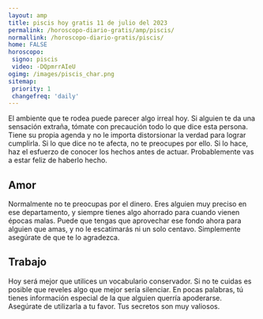 ```yaml
---
layout: amp
title: piscis hoy gratis 11 de julio del 2023 
permalink: /horoscopo-diario-gratis/amp/piscis/
normallink: /horoscopo-diario-gratis/piscis/
home: FALSE
horoscopo:
 signo: piscis
 video: -DQpmrrAIeU
ogimg: /images/piscis_char.png
sitemap:
 priority: 1
 changefreq: 'daily'
---
```



El ambiente que te rodea puede parecer algo irreal hoy. Si alguien te da una sensación extraña, tómate con precaución todo lo que dice esta persona. Tiene su propia agenda y no le importa distorsionar la verdad para lograr cumplirla. Si lo que dice no te afecta, no te preocupes por ello. Si lo hace, haz el esfuerzo de conocer los hechos antes de actuar. Probablemente vas a estar feliz de haberlo hecho.

## Amor

Normalmente no te preocupas por el dinero. Eres alguien muy preciso en ese departamento, y siempre tienes algo ahorrado para cuando vienen épocas malas. Puede que tengas que aprovechar ese fondo ahora para alguien que amas, y no le escatimarás ni un solo centavo. Simplemente asegúrate de que te lo agradezca.

## Trabajo

Hoy será mejor que utilices un vocabulario conservador. Si no te cuidas es posible que reveles algo que mejor sería silenciar. En pocas palabras, tú tienes información especial de la que alguien querría apoderarse. Asegúrate de utilizarla a tu favor. Tus secretos son muy valiosos.